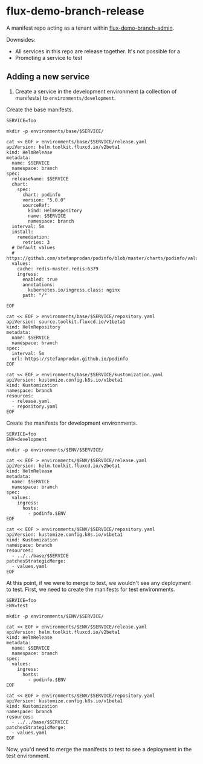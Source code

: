 # flux-demo-branch-release

A manifest repo acting as a tenant within [flux-demo-branch-admin](https://github.com/janakerman/flux-demo-branch-admin).

Downsides:
* All services in this repo are release together. It's not possible for a 
* Promoting a service to test

## Adding a new service

1. Create a service in the development environment (a collection of manifests) to `environments/development`.

Create the base manifests.

```
SERVICE=foo
   
mkdir -p environments/base/$SERVICE/

cat << EOF > environments/base/$SERVICE/release.yaml 
apiVersion: helm.toolkit.fluxcd.io/v2beta1
kind: HelmRelease
metadata:
  name: $SERVICE
  namespace: branch
spec:
  releaseName: $SERVICE
  chart:
    spec:
      chart: podinfo
      version: "5.0.0"
      sourceRef:
        kind: HelmRepository
        name: $SERVICE
        namespace: branch
  interval: 5m
  install:
    remediation:
      retries: 3
  # Default values
  # https://github.com/stefanprodan/podinfo/blob/master/charts/podinfo/values.yaml
  values:
    cache: redis-master.redis:6379
    ingress:
      enabled: true
      annotations:
        kubernetes.io/ingress.class: nginx
      path: "/"

EOF

cat << EOF > environments/base/$SERVICE/repository.yaml 
apiVersion: source.toolkit.fluxcd.io/v1beta1
kind: HelmRepository
metadata:
  name: $SERVICE
  namespace: branch
spec:
  interval: 5m
  url: https://stefanprodan.github.io/podinfo
EOF

cat << EOF > environments/base/$SERVICE/kustomization.yaml 
apiVersion: kustomize.config.k8s.io/v1beta1
kind: Kustomization
namespace: branch
resources:
  - release.yaml
  - repository.yaml
EOF
```

Create the manifests for development environments.

```
SERVICE=foo
ENV=development

mkdir -p environments/$ENV/$SERVICE/

cat << EOF > environments/$ENV/$SERVICE/release.yaml 
apiVersion: helm.toolkit.fluxcd.io/v2beta1
kind: HelmRelease
metadata:
  name: $SERVICE
  namespace: branch
spec:
  values:
    ingress:
      hosts:
        - podinfo.$ENV
EOF

cat << EOF > environments/$ENV/$SERVICE/repository.yaml 
apiVersion: kustomize.config.k8s.io/v1beta1
kind: Kustomization
namespace: branch
resources:
  - ../../base/$SERVICE
patchesStrategicMerge:
  - values.yaml
EOF
```

At this point, if we were to merge to test, we wouldn't see any deployment to test. First, we need to create the manifests for test environments.

```
SERVICE=foo
ENV=test

mkdir -p environments/$ENV/$SERVICE/

cat << EOF > environments/$ENV/$SERVICE/release.yaml 
apiVersion: helm.toolkit.fluxcd.io/v2beta1
kind: HelmRelease
metadata:
  name: $SERVICE
  namespace: branch
spec:
  values:
    ingress:
      hosts:
        - podinfo.$ENV
EOF

cat << EOF > environments/$ENV/$SERVICE/repository.yaml 
apiVersion: kustomize.config.k8s.io/v1beta1
kind: Kustomization
namespace: branch
resources:
  - ../../base/$SERVICE
patchesStrategicMerge:
  - values.yaml
EOF
```

Now, you'd need to merge the manifests to test to see a deployment in the test environment.
